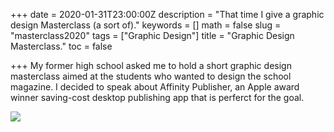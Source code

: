 +++
date = 2020-01-31T23:00:00Z
description = "That time I give a graphic design Masterclass (a sort of)."
keywords = []
math = false
slug = "masterclass2020"
tags = ["Graphic Design"]
title = "Graphic Design Masterclass."
toc = false

+++
My former high school asked me to hold a short graphic design masterclass aimed at the students who wanted to design the school magazine.  I decided to speak about Affinity Publisher, an Apple award winner saving-cost desktop publishing app that is perferct for the goal.

![](/uploads/masterclass.png) 